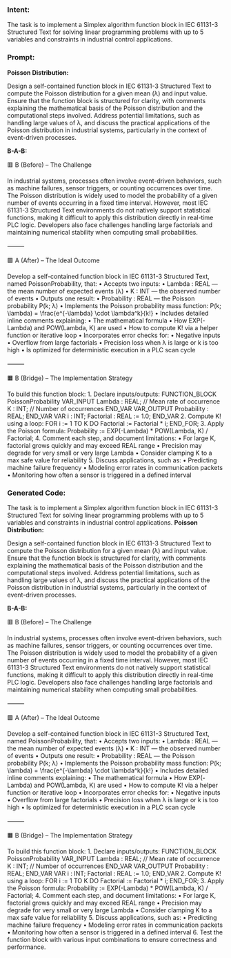 ### Intent:
The task is to implement a Simplex algorithm function block in IEC 61131-3 Structured Text for solving linear programming problems with up to 5 variables and constraints in industrial control applications.

### Prompt:
**Poisson Distribution:**

Design a self-contained function block in IEC 61131-3 Structured Text to compute the Poisson distribution for a given mean (λ) and input value. Ensure that the function block is structured for clarity, with comments explaining the mathematical basis of the Poisson distribution and the computational steps involved. Address potential limitations, such as handling large values of λ, and discuss the practical applications of the Poisson distribution in industrial systems, particularly in the context of event-driven processes.

**B-A-B:**

🟥 B (Before) – The Challenge

In industrial systems, processes often involve event-driven behaviors, such as machine failures, sensor triggers, or counting occurrences over time. The Poisson distribution is widely used to model the probability of a given number of events occurring in a fixed time interval. However, most IEC 61131-3 Structured Text environments do not natively support statistical functions, making it difficult to apply this distribution directly in real-time PLC logic. Developers also face challenges handling large factorials and maintaining numerical stability when computing small probabilities.

⸻

🟩 A (After) – The Ideal Outcome

Develop a self-contained function block in IEC 61131-3 Structured Text, named PoissonProbability, that:
	•	Accepts two inputs:
	•	Lambda : REAL — the mean number of expected events (λ)
	•	K : INT — the observed number of events
	•	Outputs one result:
	•	Probability : REAL — the Poisson probability P(k; λ)
	•	Implements the Poisson probability mass function:
P(k; \lambda) = \frac{e^{-\lambda} \cdot \lambda^k}{k!}
	•	Includes detailed inline comments explaining:
	•	The mathematical formula
	•	How EXP(-Lambda) and POW(Lambda, K) are used
	•	How to compute K! via a helper function or iterative loop
	•	Incorporates error checks for:
	•	Negative inputs
	•	Overflow from large factorials
	•	Precision loss when λ is large or k is too high
	•	Is optimized for deterministic execution in a PLC scan cycle

⸻

🟧 B (Bridge) – The Implementation Strategy

To build this function block:
	1.	Declare inputs/outputs:
 FUNCTION_BLOCK PoissonProbability
VAR_INPUT
    Lambda : REAL; // Mean rate of occurrence
    K : INT;       // Number of occurrences
END_VAR
VAR_OUTPUT
    Probability : REAL;
END_VAR
VAR
    i : INT;
    Factorial : REAL := 1.0;
END_VAR
  2.	Compute K! using a loop:
FOR i := 1 TO K DO
    Factorial := Factorial * i;
END_FOR;
	3.	Apply the Poisson formula:
 Probability := EXP(-Lambda) * POW(Lambda, K) / Factorial;
 	4.	Comment each step, and document limitations:
	•	For large K, factorial grows quickly and may exceed REAL range
	•	Precision may degrade for very small or very large Lambda
	•	Consider clamping K to a max safe value for reliability
	5.	Discuss applications, such as:
	•	Predicting machine failure frequency
	•	Modeling error rates in communication packets
	•	Monitoring how often a sensor is triggered in a defined interval

### Generated Code:
The task is to implement a Simplex algorithm function block in IEC 61131-3 Structured Text for solving linear programming problems with up to 5 variables and constraints in industrial control applications.
**Poisson Distribution:**

Design a self-contained function block in IEC 61131-3 Structured Text to compute the Poisson distribution for a given mean (λ) and input value. Ensure that the function block is structured for clarity, with comments explaining the mathematical basis of the Poisson distribution and the computational steps involved. Address potential limitations, such as handling large values of λ, and discuss the practical applications of the Poisson distribution in industrial systems, particularly in the context of event-driven processes.

**B-A-B:**

🟥 B (Before) – The Challenge

In industrial systems, processes often involve event-driven behaviors, such as machine failures, sensor triggers, or counting occurrences over time. The Poisson distribution is widely used to model the probability of a given number of events occurring in a fixed time interval. However, most IEC 61131-3 Structured Text environments do not natively support statistical functions, making it difficult to apply this distribution directly in real-time PLC logic. Developers also face challenges handling large factorials and maintaining numerical stability when computing small probabilities.

⸻

🟩 A (After) – The Ideal Outcome

Develop a self-contained function block in IEC 61131-3 Structured Text, named PoissonProbability, that:
	•	Accepts two inputs:
	•	Lambda : REAL — the mean number of expected events (λ)
	•	K : INT — the observed number of events
	•	Outputs one result:
	•	Probability : REAL — the Poisson probability P(k; λ)
	•	Implements the Poisson probability mass function:
P(k; \lambda) = \frac{e^{-\lambda} \cdot \lambda^k}{k!}
	•	Includes detailed inline comments explaining:
	•	The mathematical formula
	•	How EXP(-Lambda) and POW(Lambda, K) are used
	•	How to compute K! via a helper function or iterative loop
	•	Incorporates error checks for:
	•	Negative inputs
	•	Overflow from large factorials
	•	Precision loss when λ is large or k is too high
	•	Is optimized for deterministic execution in a PLC scan cycle

⸻

🟧 B (Bridge) – The Implementation Strategy

To build this function block:
	1.	Declare inputs/outputs:
 FUNCTION_BLOCK PoissonProbability
VAR_INPUT
    Lambda : REAL; // Mean rate of occurrence
    K : INT;       // Number of occurrences
END_VAR
VAR_OUTPUT
    Probability : REAL;
END_VAR
VAR
    i : INT;
    Factorial : REAL := 1.0;
END_VAR
  2.	Compute K! using a loop:
FOR i := 1 TO K DO
    Factorial := Factorial * i;
END_FOR;
	3.	Apply the Poisson formula:
 Probability := EXP(-Lambda) * POW(Lambda, K) / Factorial;
 	4.	Comment each step, and document limitations:
	•	For large K, factorial grows quickly and may exceed REAL range
	•	Precision may degrade for very small or very large Lambda
	•	Consider clamping K to a max safe value for reliability
	5.	Discuss applications, such as:
	•	Predicting machine failure frequency
	•	Modeling error rates in communication packets
	•	Monitoring how often a sensor is triggered in a defined interval
	6.	Test the function block with various input combinations to ensure correctness and performance.
